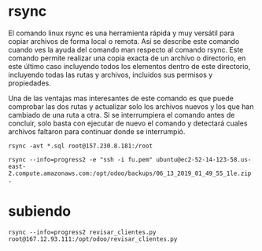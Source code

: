 # rsync

El comando linux rsync es una herramienta rápida y muy versátil para copiar archivos de forma local o remota. Así se describe este comando cuando ves la ayuda del comando man respecto al comando rsync. Este comando permite realizar una copia exacta de un archivo o directorio, en este último caso incluyendo todos los elementos dentro de este directorio, incluyendo todas las rutas y archivos, incluidos sus permisos y propiedades.

Una de las ventajas mas interesantes de este comando es que puede comprobar las dos rutas y actualizar solo los archivos nuevos y los que han cambiado de una ruta a otra. Si se interrumpiera el comando antes de concluir, solo basta con ejecutar de nuevo el comando y detectará cuales archivos faltaron para continuar donde se interrumpió.

```
rsync -avt *.sql root@157.230.8.181:/root
```

```
rsync --info=progress2 -e "ssh -i fu.pem" ubuntu@ec2-52-14-123-58.us-east-2.compute.amazonaws.com:/opt/odoo/backups/06_13_2019_01_49_55_1le.zip .
```

# subiendo
```
rsync --info=progress2 revisar_clientes.py  root@167.12.93.111:/opt/odoo/revisar_clientes.py
```

